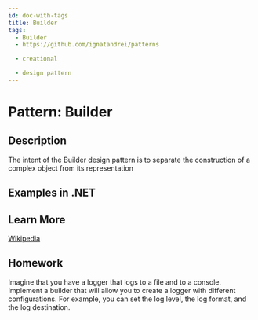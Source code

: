 ```yaml
---
id: doc-with-tags
title: Builder
tags:
  - Builder
  - https://github.com/ignatandrei/patterns

  - creational

  - design pattern
---
```


# Pattern:  Builder

## Description

The intent of the Builder design pattern is to separate the construction of a complex object from its representation

## Examples in .NET 



## Learn More

[Wikipedia](https://en.wikipedia.org/wiki/Builder_pattern)

## Homework

Imagine that you have a logger that logs to a file and to a console. Implement a builder that will allow you to create a logger with different configurations. For example, you can set the log level, the log format, and the log destination.


